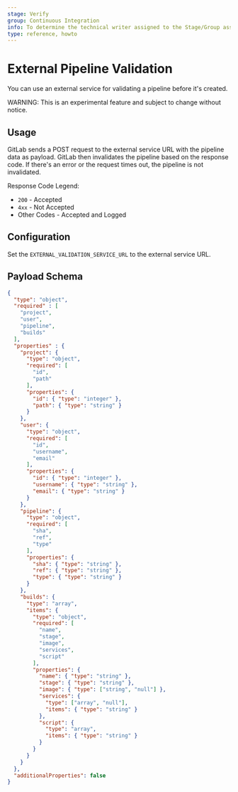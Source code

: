 ```yaml
---
stage: Verify
group: Continuous Integration
info: To determine the technical writer assigned to the Stage/Group associated with this page, see https://about.gitlab.com/handbook/engineering/ux/technical-writing/#assignments
type: reference, howto
---
```


# External Pipeline Validation

You can use an external service for validating a pipeline before it's created.

WARNING:
This is an experimental feature and subject to change without notice.

## Usage

GitLab sends a POST request to the external service URL with the pipeline
data as payload. GitLab then invalidates the pipeline based on the response
code. If there's an error or the request times out, the pipeline is not
invalidated.

Response Code Legend:

- `200` - Accepted
- `4xx` - Not Accepted
- Other Codes - Accepted and Logged

## Configuration

Set the `EXTERNAL_VALIDATION_SERVICE_URL` to the external service URL.

## Payload Schema

```json
{
  "type": "object",
  "required" : [
    "project",
    "user",
    "pipeline",
    "builds"
  ],
  "properties" : {
    "project": {
      "type": "object",
      "required": [
        "id",
        "path"
      ],
      "properties": {
        "id": { "type": "integer" },
        "path": { "type": "string" }
      }
    },
    "user": {
      "type": "object",
      "required": [
        "id",
        "username",
        "email"
      ],
      "properties": {
        "id": { "type": "integer" },
        "username": { "type": "string" },
        "email": { "type": "string" }
      }
    },
    "pipeline": {
      "type": "object",
      "required": [
        "sha",
        "ref",
        "type"
      ],
      "properties": {
        "sha": { "type": "string" },
        "ref": { "type": "string" },
        "type": { "type": "string" }
      }
    },
    "builds": {
      "type": "array",
      "items": {
        "type": "object",
        "required": [
          "name",
          "stage",
          "image",
          "services",
          "script"
        ],
        "properties": {
          "name": { "type": "string" },
          "stage": { "type": "string" },
          "image": { "type": ["string", "null"] },
          "services": {
            "type": ["array", "null"],
            "items": { "type": "string" }
          },
          "script": {
            "type": "array",
            "items": { "type": "string" }
          }
        }
      }
    }
  },
  "additionalProperties": false
}
```
